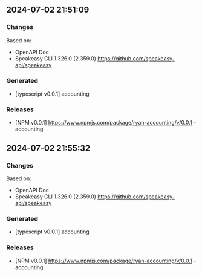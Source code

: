 

## 2024-07-02 21:51:09
### Changes
Based on:
- OpenAPI Doc  
- Speakeasy CLI 1.326.0 (2.359.0) https://github.com/speakeasy-api/speakeasy
### Generated
- [typescript v0.0.1] accounting
### Releases
- [NPM v0.0.1] https://www.npmjs.com/package/ryan-accounting/v/0.0.1 - accounting

## 2024-07-02 21:55:32
### Changes
Based on:
- OpenAPI Doc  
- Speakeasy CLI 1.326.0 (2.359.0) https://github.com/speakeasy-api/speakeasy
### Generated
- [typescript v0.0.1] accounting
### Releases
- [NPM v0.0.1] https://www.npmjs.com/package/ryan-accounting/v/0.0.1 - accounting